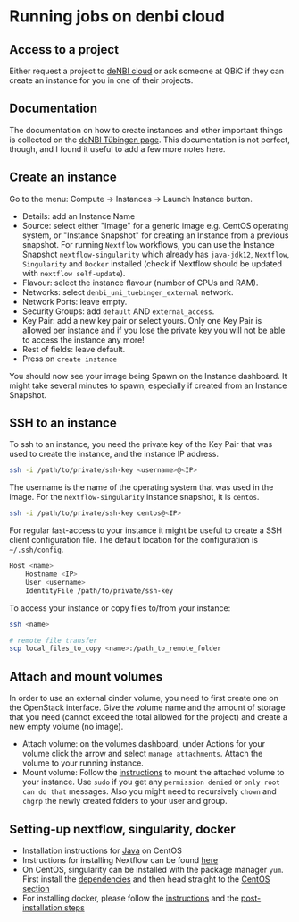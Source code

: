 # Running jobs on denbi cloud

## Access to a project

Either request a project to [deNBI cloud](cloud.denbi.de) or ask someone at QBiC if they can create an instance for you in one of their projects.

## Documentation

The documentation on how to create instances and other important things is collected on the [deNBI Tübingen page](https://cloud.denbi.de/wiki/Compute_Center/Tuebingen). This documentation is not perfect, though, and I found it useful to add a few more notes here.

## Create an instance

Go to the menu: Compute -> Instances -> Launch Instance button.

* Details: add an Instance Name
* Source: select either "Image" for a generic image e.g. CentOS operating system, or "Instance Snapshot" for creating an Instance from a previous snapshot. For running `Nextflow` workflows, you can use the Instance Snapshot `nextflow-singularity` which already has `java-jdk12`, `Nextflow`, `Singularity` and `Docker` installed (check if Nextflow should be updated with `nextflow self-update`).
* Flavour: select the instance flavour (number of CPUs and RAM).
* Networks: select `denbi_uni_tuebingen_external` network.
* Network Ports: leave empty.
* Security Groups: add `default` AND `external_access`.
* Key Pair: add a new key pair or select yours. Only one Key Pair is allowed per instance and if you lose the private key you will not be able to access the instance any more!
* Rest of fields: leave default.
* Press on `create instance`

You should now see your image being Spawn on the Instance dashboard. It might take several minutes to spawn, especially if created from an Instance Snapshot.

## SSH to an instance

To ssh to an instance, you need the private key of the Key Pair that was used to create the instance, and the instance IP address.

```bash
ssh -i /path/to/private/ssh-key <username>@<IP>
```

The username is the name of the operating system that was used in the image. For the `nextflow-singularity` instance snapshot, it is `centos`.

```bash
ssh -i /path/to/private/ssh-key centos@<IP>
```

For regular fast-access to your instance it might be useful to create a SSH client configuration file. The default location for the configuration is `~/.ssh/config`.

```bash
Host <name>
    Hostname <IP>
    User <username>
    IdentityFile /path/to/private/ssh-key
```

To access your instance or copy files to/from your instance:

```bash
ssh <name>

# remote file transfer
scp local_files_to_copy <name>:/path_to_remote_folder
```

## Attach and mount volumes

In order to use an external cinder volume, you need to first create one on the OpenStack interface. Give the volume name and the amount of storage that you need (cannot exceed the total allowed for the project) and create a new empty volume (no image).

* Attach volume: on the volumes dashboard, under Actions for your volume click the arrow and select `manage attachments`. Attach the volume to your running instance.
* Mount volume: Follow the [instructions](https://cloud.denbi.de/wiki/Compute_Center/Tuebingen/#using-cinder-volumes) to mount the attached volume to your instance. Use `sudo` if you get any `permission denied` or `only root can do that` messages. Also you might need to recursively `chown` and `chgrp` the newly created folders to your user and group.

## Setting-up nextflow, singularity, docker

* Installation instructions for [Java](https://phoenixnap.com/kb/install-java-on-centos) on CentOS
* Instructions for installing Nextflow can be found [here](https://www.nextflow.io/docs/latest/getstarted.html)
* On CentOS, singularity can be installed with the package manager `yum`. First install the [dependencies](https://sylabs.io/guides/3.0/user-guide/installation.html#before-you-begin) and then head straight to the [CentOS section](https://sylabs.io/guides/3.0/user-guide/installation.html#install-the-centos-rhel-package-using-yum)
* For installing docker, please follow the [instructions](https://docs.docker.com/engine/install/centos/) and the [post-installation steps](https://docs.docker.com/engine/install/linux-postinstall/)
